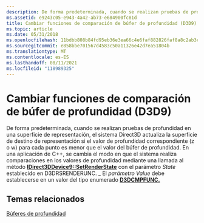 ```yaml
---
description: De forma predeterminada, cuando se realizan pruebas de profundidad en una superficie de representación, el sistema Direct3D actualiza la superficie de destino de representación si el valor de profundidad correspondiente (z o w) para cada punto es menor que el valor del búfer de profundidad.
ms.assetid: e9243c05-e943-4a42-ab73-e684900fc81d
title: Cambiar funciones de comparación de búfer de profundidad (D3D9)
ms.topic: article
ms.date: 05/31/2018
ms.openlocfilehash: 11bdbb808b84fd95eb36e3ea66c4e6faf882826faf8a8c2ab3ed3b9b06f9da79
ms.sourcegitcommit: e858bbe701567d4583c50a11326e42d7ea51804b
ms.translationtype: MT
ms.contentlocale: es-ES
ms.lasthandoff: 08/11/2021
ms.locfileid: "118989325"
---
```

# <a name="changing-depth-buffer-comparison-functions-d3d9"></a>Cambiar funciones de comparación de búfer de profundidad (D3D9)

De forma predeterminada, cuando se realizan pruebas de profundidad en una superficie de representación, el sistema Direct3D actualiza la superficie de destino de representación si el valor de profundidad correspondiente (z o w) para cada punto es menor que el valor del búfer de profundidad. En una aplicación de C++, se cambia el modo en que el sistema realiza comparaciones en los valores de profundidad mediante una llamada al método [**IDirect3DDevice9::SetRenderState**](/windows/desktop/api) con el parámetro *State* establecido en D3DRSRENDERUNC. \_ El *parámetro Value* debe establecerse en un valor del tipo enumerado [**D3DCMPFUNC.**](./d3dcmpfunc.md)

## <a name="related-topics"></a>Temas relacionados

<dl> <dt>

[Búferes de profundidad](depth-buffers.md)
</dt> </dl>

 

 
